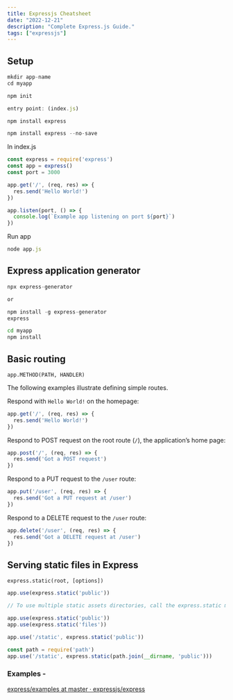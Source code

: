 ```yaml
---
title: Expressjs Cheatsheet
date: "2022-12-21"
description: "Complete Express.js Guide."
tags: ["expressjs"]
---
```


## Setup

```jsx
mkdir app-name
cd myapp
```

```jsx
npm init

entry point: (index.js)

npm install express

npm install express --no-save
```

In index.js

```jsx
const express = require('express')
const app = express()
const port = 3000

app.get('/', (req, res) => {
  res.send('Hello World!')
})

app.listen(port, () => {
  console.log(`Example app listening on port ${port}`)
})
```

Run app

```jsx
node app.js
```

## **Express application generator**

```jsx
npx express-generator

or 

npm install -g express-generator
express
```

```bash
cd myapp
npm install
```

## **Basic routing**

`app.METHOD(PATH, HANDLER)`

The following examples illustrate defining simple routes.

Respond with `Hello World!` on the homepage:

```js
app.get('/', (req, res) => {
  res.send('Hello World!')
})
```

Respond to POST request on the root route (`/`), the application’s home page:

```js
app.post('/', (req, res) => {
  res.send('Got a POST request')
})
```

Respond to a PUT request to the `/user` route:

```js
app.put('/user', (req, res) => {
  res.send('Got a PUT request at /user')
})
```

Respond to a DELETE request to the `/user` route:

```js
app.delete('/user', (req, res) => {
  res.send('Got a DELETE request at /user')
})
```

## **Serving static files in Express**

`express.static(root, [options])`

```jsx
app.use(express.static('public'))

// To use multiple static assets directories, call the express.static middleware function multiple times:

app.use(express.static('public'))
app.use(express.static('files'))
```

```jsx
app.use('/static', express.static('public'))
```

```jsx
const path = require('path')
app.use('/static', express.static(path.join(__dirname, 'public')))
```

### Examples -

[express/examples at master · expressjs/express](https://github.com/expressjs/express/tree/master/examples)
